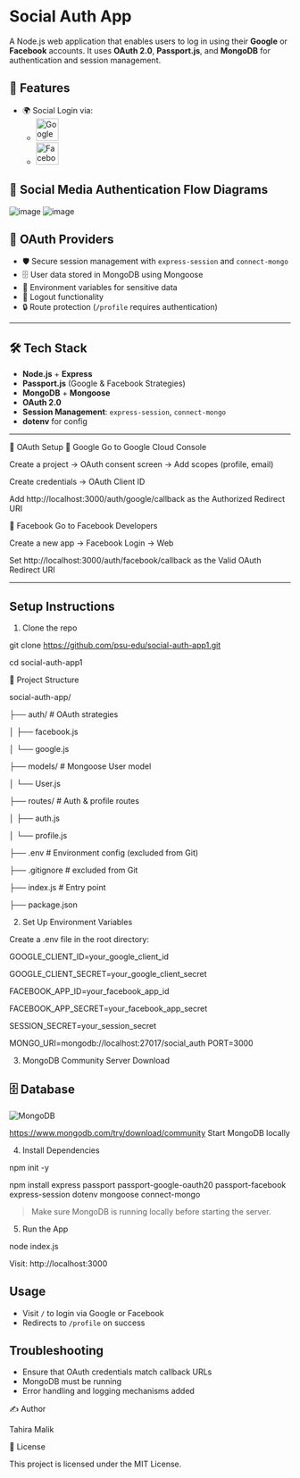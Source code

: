 # Social Auth App

A Node.js web application that enables users to log in using their **Google** or **Facebook** accounts. It uses **OAuth 2.0**, **Passport.js**, and **MongoDB** for authentication and session management.

## 🔧 Features

- 🌍 Social Login via:
  -   <img src="https://upload.wikimedia.org/wikipedia/commons/4/4a/Logo_2013_Google.png" alt="Google Logo" width="40" />
  -   <img src="https://upload.wikimedia.org/wikipedia/commons/0/05/Facebook_Logo_%282019%29.png" width="40" alt="Facebook Icon">

## 🔐 Social Media Authentication Flow Diagrams
![image](https://github.com/user-attachments/assets/af3d65cf-e9db-476b-bc0a-ad2efb8af7dd)
![image](https://github.com/user-attachments/assets/26452ea8-b957-4f75-8e55-26081c2c6bf9)

## 🔐 OAuth Providers

- 🛡️ Secure session management with `express-session` and `connect-mongo`
- 🗄️ User data stored in MongoDB using Mongoose
- 🔐 Environment variables for sensitive data
- 🚪 Logout functionality
- 🔒 Route protection (`/profile` requires authentication)
  
---

## 🛠️ Tech Stack

- **Node.js** + **Express**
- **Passport.js** (Google & Facebook Strategies)
- **MongoDB** + **Mongoose**
- **OAuth 2.0**
- **Session Management**: `express-session`, `connect-mongo`
- **dotenv** for config

---

🔐 OAuth Setup
🔹 Google
Go to Google Cloud Console

Create a project → OAuth consent screen → Add scopes (profile, email)

Create credentials → OAuth Client ID

Add http://localhost:3000/auth/google/callback as the Authorized Redirect URI

🔹 Facebook
Go to Facebook Developers

Create a new app → Facebook Login → Web

Set http://localhost:3000/auth/facebook/callback as the Valid OAuth Redirect URI

---

## Setup Instructions

1. Clone the repo

git clone https://github.com/psu-edu/social-auth-app1.git

cd social-auth-app1

📁 Project Structure

social-auth-app/

├── auth/              # OAuth strategies

│   ├── facebook.js

│   └── google.js

├── models/            # Mongoose User model

│   └── User.js

├── routes/            # Auth & profile routes

│   ├── auth.js

│   └── profile.js

├── .env               # Environment config (excluded from Git)

├── .gitignore         # excluded from Git

├── index.js           # Entry point

├── package.json


2. Set Up Environment Variables

Create a .env file in the root directory:

GOOGLE_CLIENT_ID=your_google_client_id

GOOGLE_CLIENT_SECRET=your_google_client_secret

FACEBOOK_APP_ID=your_facebook_app_id

FACEBOOK_APP_SECRET=your_facebook_app_secret

SESSION_SECRET=your_session_secret

MONGO_URI=mongodb://localhost:27017/social_auth
PORT=3000


3. MongoDB Community Server Download
## 🗄️ Database

![MongoDB](https://img.shields.io/badge/Database-MongoDB-47A248?style=for-the-badge&logo=mongodb&logoColor=white)

https://www.mongodb.com/try/download/community
Start MongoDB locally

4. Install Dependencies

npm init -y

npm install express passport passport-google-oauth20 passport-facebook express-session dotenv mongoose connect-mongo

> Make sure MongoDB is running locally before starting the server.

5. Run the App
   
  node index.js
  
  Visit: http://localhost:3000

## Usage

- Visit `/` to login via Google or Facebook
- Redirects to `/profile` on success

## Troubleshooting
- Ensure that OAuth credentials match callback URLs
- MongoDB must be running
- Error handling and logging mechanisms added
  
✍️ Author

Tahira Malik


📝 License

This project is licensed under the MIT License.
